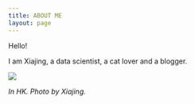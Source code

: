 ```yaml
---
title: ABOUT ME
layout: page
---
```



<p>Hello!</p>

<p>I am Xiajing, a data scientist, a cat lover and a blogger.</p>


<div>
	<img class="bigger-image" src="{{ site.url }}/images/hk.jpg" />
	<p><i>In HK. Photo by Xiajing.</i></p>
</div>
